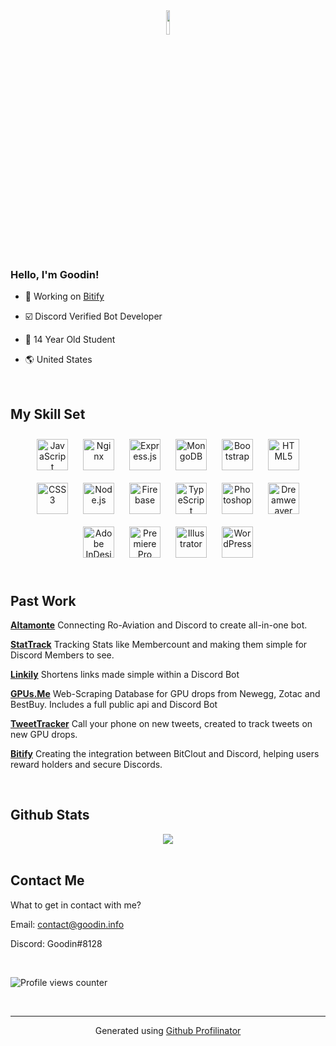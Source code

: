 <div align="center">
<img src="https://cdn.discordapp.com/attachments/837913401048563722/854942758384173067/Clear_PNG.png" align="center" style="width: 10%" />
</div>  
  

### Hello, I'm Goodin!  
  

- 🔭 Working on [Bitify](https://bitify.tech)  
  

- ☑️ Discord Verified Bot Developer  
  

- 🧑 14 Year Old Student  
  

- 🌎 United States  
  

<br/>  


## My Skill Set  
<div align="center">  
<img style="margin: 10px" src="https://profilinator.rishav.dev/skills-assets/javascript-original.svg" alt="JavaScript" height="50" />  
<img style="margin: 10px" src="https://profilinator.rishav.dev/skills-assets/nginx-original.svg" alt="Nginx" height="50" />  
<img style="margin: 10px" src="https://profilinator.rishav.dev/skills-assets/express-original-wordmark.svg" alt="Express.js" height="50" />  
<img style="margin: 10px" src="https://profilinator.rishav.dev/skills-assets/mongodb-original-wordmark.svg" alt="MongoDB" height="50" />  
<img style="margin: 10px" src="https://profilinator.rishav.dev/skills-assets/bootstrap-plain.svg" alt="Bootstrap" height="50" />  
<img style="margin: 10px" src="https://profilinator.rishav.dev/skills-assets/html5-original-wordmark.svg" alt="HTML5" height="50" />  
<img style="margin: 10px" src="https://profilinator.rishav.dev/skills-assets/css3-original-wordmark.svg" alt="CSS3" height="50" />  
<img style="margin: 10px" src="https://profilinator.rishav.dev/skills-assets/nodejs-original-wordmark.svg" alt="Node.js" height="50" />  
<img style="margin: 10px" src="https://profilinator.rishav.dev/skills-assets/firebase.png" alt="Firebase" height="50" />  
<img style="margin: 10px" src="https://profilinator.rishav.dev/skills-assets/typescript-original.svg" alt="TypeScript" height="50" />  
<img style="margin: 10px" src="https://profilinator.rishav.dev/skills-assets/photoshop-plain.svg" alt="Photoshop" height="50" />  
<img style="margin: 10px" src="https://profilinator.rishav.dev/skills-assets/adobedreamweaver.png" alt="Dreamweaver " height="50" />  
<img style="margin: 10px" src="https://profilinator.rishav.dev/skills-assets/adobeindesign.svg" alt="Adobe InDesign" height="50" />  
<img style="margin: 10px" src="https://profilinator.rishav.dev/skills-assets/adobepremierepro.png" alt="Premiere Pro" height="50" />  
<img style="margin: 10px" src="https://profilinator.rishav.dev/skills-assets/adobe_illustrator-icon.svg" alt="Illustrator" height="50" />  
<img style="margin: 10px" src="https://profilinator.rishav.dev/skills-assets/wordpress.png" alt="WordPress" height="50" />  
</div>  

<br/>  


## Past Work  
[**Altamonte**](https://top.gg/bot/608420941361315971) Connecting Ro-Aviation and Discord to create all-in-one bot.  
  

[**StatTrack**](https://top.gg/bot/790603664199778304) Tracking Stats like Membercount and making them simple for Discord Members to see.  
  

[**Linkily**](https://top.gg/bot/773277392189521930) Shortens links made simple within a Discord Bot  
  

[**GPUs.Me**](https://gpus.me) Web-Scraping Database for GPU drops from Newegg, Zotac and BestBuy. Includes a full public api and Discord Bot  
  

[**TweetTracker**](https://github.com/TheGoodIn/ZotacStockChecker) Call your phone on new tweets, created to track tweets on new GPU drops.   
  

[**Bitify**](https://bitclout.com/u/bitify) Creating the integration between BitClout and Discord, helping users reward holders and secure Discords.  
  

<br/>  


## Github Stats  
<div align="center"><img src="https://github-readme-stats.vercel.app/api?username=thegoodin&show_icons=true&count_private=true&hide_border=true" align="center" /></div>  

<br/>  


## Contact Me  
What to get in contact with me?  
  

Email: contact@goodin.info  
  

Discord: Goodin#8128  
  

<br/>  

![Profile views counter](https://komarev.com/ghpvc/?username=rishavanand&&style=flat-square)  

<br />

----
<div align="center">Generated using <a href="https://profilinator.rishav.dev/" target="_blank">Github Profilinator</a></div>
